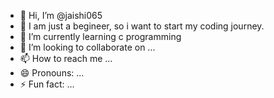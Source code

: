 - 👋 Hi, I’m @jaishi065
- 👀 I am just a begineer, so i want to start my coding journey.
- 🌱 I’m currently learning c programming
- 💞️ I’m looking to collaborate on ...
- 📫 How to reach me ...
- 😄 Pronouns: ...
- ⚡ Fun fact: ...

<!---
jaishi065/jaishi065 is a ✨ special ✨ repository because its `README.md` (this file) appears on your GitHub profile.
You can click the Preview link to take a look at your changes.
--->
